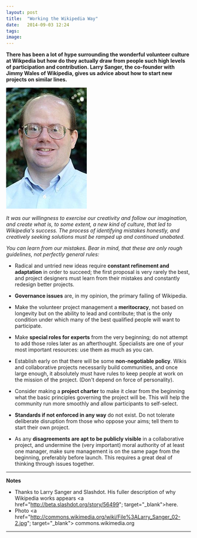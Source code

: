 ```yaml
---
layout: post
title:  "Working the Wikipedia Way"
date:   2014-09-03 12:24
tags: 
image:
---
```


**There has been a lot of hype surrounding the wonderful volunteer culture at Wikpedia but how do they actually draw from people such high levels of participation and contribution. Larry Sanger, the co-founder with Jimmy Wales of Wikipedia, gives us advice about how to start new projects on similar lines.**

![](/libb/images/larry-sanger.jpg)

<em>It was our willingness to exercise our creativity and follow our imagination, and create what is, to some extent, a new kind of culture, that led to Wikipedia's success. The process of identifying mistakes honestly, and creatively seeking solutions must be ramped up and continued unabated. </em>

<em>You can learn from our mistakes. Bear in mind, that these are only rough guidelines, not perfectly general rules:</em>

* Radical and untried new ideas require **constant refinement and adaptation** in order to succeed; the first proposal is very rarely the best, and project designers must learn from their mistakes and constantly redesign better projects.

* **Governance issues** are, in my opinion, the primary failing of Wikipedia. 

* Make the volunteer project management a **meritocracy**, not based on longevity but on the ability to lead and contribute; that is the only condition under which many of the best qualified people will want to participate.

* Make **special roles for experts** from the very beginning; do not attempt to add those roles later as an afterthought. Specialists are one of your most important resources: use them as much as you can. 

* Establish early on that there will be some **non-negotiable policy**. Wikis and collaborative projects necessarily build communities, and once large enough, it absolutely must have rules to keep people at work on the mission of the project. (Don't depend on force of personality).

* Consider making a **project charter** to make it clear from the beginning what the basic principles governing the project will be. This will help the community run more smoothly and allow participants to self-select.

* **Standards if not enforced in any way** do not exist. Do not tolerate deliberate disruption from those who oppose your aims; tell them to start their own project.

* As any **disagreements are apt to be publicly visible** in a collaborative project, and undermine the (very important) moral authority of at least one manager, make sure management is on the same page from the beginning, preferably before launch. This requires a great deal of thinking through issues together.

__________________
<b>Notes</b>  
* Thanks to Larry Sanger and Slashdot. His fuller description of why Wikipedia works appears <a href="http://beta.slashdot.org/story/56499"; target="_blank">here</a>.  
* Photo <a href="http://commons.wikimedia.org/wiki/File%3ALarry_Sanger_02-2.jpg"; target="_blank"> commons.wikimedia.org</a>

__________________










